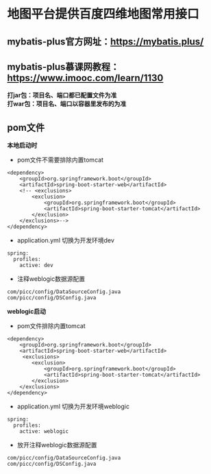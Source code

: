 # 地图平台提供百度四维地图常用接口
## mybatis-plus官方网址：https://mybatis.plus/
## mybatis-plus慕课网教程：https://www.imooc.com/learn/1130
**打jar包：项目名、端口都已配置文件为准**
<br>**打war包：项目名、端口以容器里发布的为准**
## pom文件
**本地启动时**
- pom文件不需要排除内置tomcat

```
<dependency>
    <groupId>org.springframework.boot</groupId>
    <artifactId>spring-boot-starter-web</artifactId>
    <!-- <exclusions>
        <exclusion>
            <groupId>org.springframework.boot</groupId>
            <artifactId>spring-boot-starter-tomcat</artifactId>
        </exclusion>
    </exclusions>-->
</dependency>
```
- application.yml 切换为开发环境dev
```$xslt
spring:
  profiles:
    active: dev
```
- 注释weblogic数据源配置
```$xslt
com/picc/config/DataSourceConfig.java
com/picc/config/DSConfig.java
```
**weblogic启动**
- pom文件排除内置tomcat

```
<dependency>
    <groupId>org.springframework.boot</groupId>
    <artifactId>spring-boot-starter-web</artifactId>
     <exclusions>
        <exclusion>
            <groupId>org.springframework.boot</groupId>
            <artifactId>spring-boot-starter-tomcat</artifactId>
        </exclusion>
    </exclusions>
</dependency>
```
- application.yml 切换为开发环境weblogic
```$xslt
spring:
  profiles:
    active: weblogic
```
- 放开注释weblogic数据源配置
```$xslt
com/picc/config/DataSourceConfig.java
com/picc/config/DSConfig.java
```
